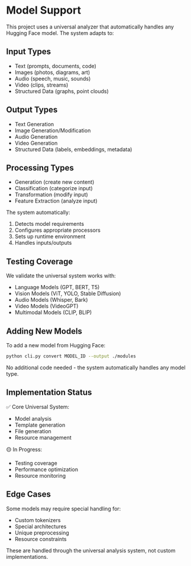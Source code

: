 # Model Support

This project uses a universal analyzer that automatically handles any Hugging Face model. The system adapts to:

## Input Types
- Text (prompts, documents, code)
- Images (photos, diagrams, art)
- Audio (speech, music, sounds)
- Video (clips, streams)
- Structured Data (graphs, point clouds)

## Output Types
- Text Generation
- Image Generation/Modification
- Audio Generation
- Video Generation
- Structured Data (labels, embeddings, metadata)

## Processing Types
- Generation (create new content)
- Classification (categorize input)
- Transformation (modify input)
- Feature Extraction (analyze input)

The system automatically:
1. Detects model requirements
2. Configures appropriate processors
3. Sets up runtime environment
4. Handles inputs/outputs

## Testing Coverage

We validate the universal system works with:

- Language Models (GPT, BERT, T5)
- Vision Models (ViT, YOLO, Stable Diffusion)
- Audio Models (Whisper, Bark)
- Video Models (VideoGPT)
- Multimodal Models (CLIP, BLIP)

## Adding New Models

To add a new model from Hugging Face:
```bash
python cli.py convert MODEL_ID --output ./modules
```

No additional code needed - the system automatically handles any model type.

## Implementation Status

✅ Core Universal System:
- Model analysis
- Template generation
- File generation
- Resource management

🟡 In Progress:
- Testing coverage
- Performance optimization
- Resource monitoring

## Edge Cases

Some models may require special handling for:
- Custom tokenizers
- Special architectures
- Unique preprocessing
- Resource constraints

These are handled through the universal analysis system, not custom implementations.